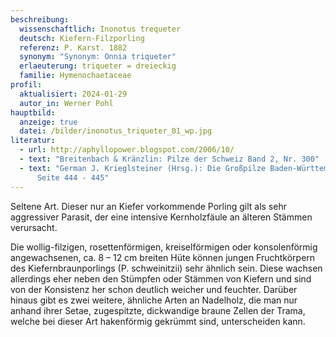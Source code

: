 ```yaml
---
beschreibung:
  wissenschaftlich: Inonotus trequeter
  deutsch: Kiefern-Filzporling
  referenz: P. Karst. 1882
  synonym: "Synonym: Onnia triqueter"
  erlaeuterung: triqueter = dreieckig
  familie: Hymenochaetaceae
profil:
  aktualisiert: 2024-01-29
  autor_in: Werner Pohl
hauptbild:
  anzeige: true
  datei: /bilder/inonotus_triqueter_01_wp.jpg
literatur:
  - url: http://aphyllopower.blogspot.com/2006/10/
  - text: "Breitenbach & Kränzlin: Pilze der Schweiz Band 2, Nr. 300"
  - text: "German J. Krieglsteiner (Hrsg.): Die Großpilze Baden-Württembergs Band 1,
      Seite 444 - 445"
---
```

Seltene Art. Dieser nur an Kiefer vorkommende Porling gilt als sehr aggressiver Parasit, der eine intensive Kernholzfäule an älteren Stämmen verursacht.

Die wollig-filzigen, rosettenförmigen, kreiselförmigen oder konsolenförmig angewachsenen, ca. 8 – 12 cm breiten Hüte können jungen Fruchtkörpern des Kiefernbraunporlings (P. schweinitzii) sehr ähnlich sein. Diese wachsen allerdings eher neben den Stümpfen oder Stämmen von Kiefern und sind von der Konsistenz her schon deutlich weicher und feuchter. Darüber hinaus gibt es zwei weitere, ähnliche Arten an Nadelholz, die man nur anhand ihrer Setae, zugespitzte, dickwandige braune Zellen der Trama, welche bei dieser Art hakenförmig gekrümmt sind, unterscheiden kann.